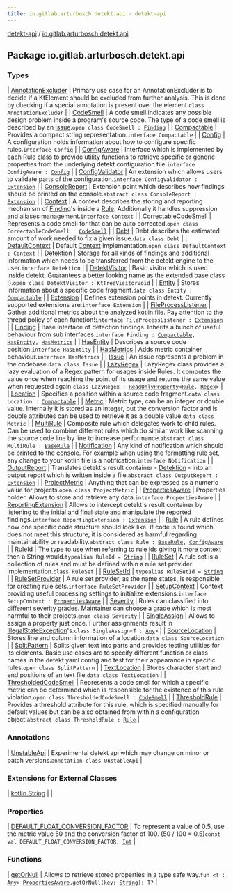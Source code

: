 ```yaml
---
title: io.gitlab.arturbosch.detekt.api - detekt-api
---
```


[detekt-api](../index.html) / [io.gitlab.arturbosch.detekt.api](./index.html)

## Package io.gitlab.arturbosch.detekt.api

### Types

| [AnnotationExcluder](-annotation-excluder/index.html) | Primary use case for an AnnotationExcluder is to decide if a KtElement should be excluded from further analysis. This is done by checking if a special annotation is present over the element.`class AnnotationExcluder` |
| [CodeSmell](-code-smell/index.html) | A code smell indicates any possible design problem inside a program's source code. The type of a code smell is described by an [Issue](-issue/index.html).`open class CodeSmell : `[`Finding`](-finding/index.html) |
| [Compactable](-compactable/index.html) | Provides a compact string representation.`interface Compactable` |
| [Config](-config/index.html) | A configuration holds information about how to configure specific rules.`interface Config` |
| [ConfigAware](-config-aware/index.html) | Interface which is implemented by each Rule class to provide utility functions to retrieve specific or generic properties from the underlying detekt configuration file.`interface ConfigAware : `[`Config`](-config/index.html) |
| [ConfigValidator](-config-validator/index.html) | An extension which allows users to validate parts of the configuration.`interface ConfigValidator : `[`Extension`](-extension/index.html) |
| [ConsoleReport](-console-report/index.html) | Extension point which describes how findings should be printed on the console.`abstract class ConsoleReport : `[`Extension`](-extension/index.html) |
| [Context](-context/index.html) | A context describes the storing and reporting mechanism of [Finding](-finding/index.html)'s inside a [Rule](-rule/index.html). Additionally it handles suppression and aliases management.`interface Context` |
| [CorrectableCodeSmell](-correctable-code-smell/index.html) | Represents a code smell for that can be auto corrected.`open class CorrectableCodeSmell : `[`CodeSmell`](-code-smell/index.html) |
| [Debt](-debt/index.html) | Debt describes the estimated amount of work needed to fix a given issue.`data class Debt` |
| [DefaultContext](-default-context/index.html) | Default [Context](-context/index.html) implementation.`open class DefaultContext : `[`Context`](-context/index.html) |
| [Detektion](-detektion/index.html) | Storage for all kinds of findings and additional information which needs to be transferred from the detekt engine to the user.`interface Detektion` |
| [DetektVisitor](-detekt-visitor/index.html) | Basic visitor which is used inside detekt. Guarantees a better looking name as the extended base class :).`open class DetektVisitor : KtTreeVisitorVoid` |
| [Entity](-entity/index.html) | Stores information about a specific code fragment.`data class Entity : `[`Compactable`](-compactable/index.html) |
| [Extension](-extension/index.html) | Defines extension points in detekt. Currently supported extensions are:`interface Extension` |
| [FileProcessListener](-file-process-listener/index.html) | Gather additional metrics about the analyzed kotlin file. Pay attention to the thread policy of each function!`interface FileProcessListener : `[`Extension`](-extension/index.html) |
| [Finding](-finding/index.html) | Base interface of detection findings. Inherits a bunch of useful behaviour from sub interfaces.`interface Finding : `[`Compactable`](-compactable/index.html)`, `[`HasEntity`](-has-entity/index.html)`, `[`HasMetrics`](-has-metrics/index.html) |
| [HasEntity](-has-entity/index.html) | Describes a source code position.`interface HasEntity` |
| [HasMetrics](-has-metrics/index.html) | Adds metric container behaviour.`interface HasMetrics` |
| [Issue](-issue/index.html) | An issue represents a problem in the codebase.`data class Issue` |
| [LazyRegex](-lazy-regex/index.html) | LazyRegex class provides a lazy evaluation of a Regex pattern for usages inside Rules. It computes the value once when reaching the point of its usage and returns the same value when requested again.`class LazyRegex : `[`ReadOnlyProperty`](https://kotlinlang.org/api/latest/jvm/stdlib/kotlin.properties/-read-only-property/index.html)`<`[`Rule`](-rule/index.html)`, `[`Regex`](https://kotlinlang.org/api/latest/jvm/stdlib/kotlin.text/-regex/index.html)`>` |
| [Location](-location/index.html) | Specifies a position within a source code fragment.`data class Location : `[`Compactable`](-compactable/index.html) |
| [Metric](-metric/index.html) | Metric type, can be an integer or double value. Internally it is stored as an integer, but the conversion factor and is double attributes can be used to retrieve it as a double value.`data class Metric` |
| [MultiRule](-multi-rule/index.html) | Composite rule which delegates work to child rules. Can be used to combine different rules which do similar work like scanning the source code line by line to increase performance.`abstract class MultiRule : `[`BaseRule`](../io.gitlab.arturbosch.detekt.api.internal/-base-rule/index.html) |
| [Notification](-notification/index.html) | Any kind of notification which should be printed to the console. For example when using the formatting rule set, any change to your kotlin file is a notification.`interface Notification` |
| [OutputReport](-output-report/index.html) | Translates detekt's result container - [Detektion](-detektion/index.html) - into an output report which is written inside a file.`abstract class OutputReport : `[`Extension`](-extension/index.html) |
| [ProjectMetric](-project-metric/index.html) | Anything that can be expressed as a numeric value for projects.`open class ProjectMetric` |
| [PropertiesAware](-properties-aware/index.html) | Properties holder. Allows to store and retrieve any data.`interface PropertiesAware` |
| [ReportingExtension](-reporting-extension/index.html) | Allows to intercept detekt's result container by listening to the initial and final state and manipulate the reported findings.`interface ReportingExtension : `[`Extension`](-extension/index.html) |
| [Rule](-rule/index.html) | A rule defines how one specific code structure should look like. If code is found which does not meet this structure, it is considered as harmful regarding maintainability or readability.`abstract class Rule : `[`BaseRule`](../io.gitlab.arturbosch.detekt.api.internal/-base-rule/index.html)`, `[`ConfigAware`](-config-aware/index.html) |
| [RuleId](-rule-id.html) | The type to use when referring to rule ids giving it more context then a String would.`typealias RuleId = `[`String`](https://kotlinlang.org/api/latest/jvm/stdlib/kotlin/-string/index.html) |
| [RuleSet](-rule-set/index.html) | A rule set is a collection of rules and must be defined within a rule set provider implementation.`class RuleSet` |
| [RuleSetId](-rule-set-id.html) | `typealias RuleSetId = `[`String`](https://kotlinlang.org/api/latest/jvm/stdlib/kotlin/-string/index.html) |
| [RuleSetProvider](-rule-set-provider/index.html) | A rule set provider, as the name states, is responsible for creating rule sets.`interface RuleSetProvider` |
| [SetupContext](-setup-context/index.html) | Context providing useful processing settings to initialize extensions.`interface SetupContext : `[`PropertiesAware`](-properties-aware/index.html) |
| [Severity](-severity/index.html) | Rules can classified into different severity grades. Maintainer can choose a grade which is most harmful to their projects.`enum class Severity` |
| [SingleAssign](-single-assign/index.html) | Allows to assign a property just once. Further assignments result in [IllegalStateException](https://kotlinlang.org/api/latest/jvm/stdlib/kotlin/-illegal-state-exception/index.html)'s.`class SingleAssign<T : `[`Any`](https://kotlinlang.org/api/latest/jvm/stdlib/kotlin/-any/index.html)`>` |
| [SourceLocation](-source-location/index.html) | Stores line and column information of a location.`data class SourceLocation` |
| [SplitPattern](-split-pattern/index.html) | Splits given text into parts and provides testing utilities for its elements. Basic use cases are to specify different function or class names in the detekt yaml config and test for their appearance in specific rules.`open class SplitPattern` |
| [TextLocation](-text-location/index.html) | Stores character start and end positions of an text file.`data class TextLocation` |
| [ThresholdedCodeSmell](-thresholded-code-smell/index.html) | Represents a code smell for which a specific metric can be determined which is responsible for the existence of this rule violation.`open class ThresholdedCodeSmell : `[`CodeSmell`](-code-smell/index.html) |
| [ThresholdRule](-threshold-rule/index.html) | Provides a threshold attribute for this rule, which is specified manually for default values but can be also obtained from within a configuration object.`abstract class ThresholdRule : `[`Rule`](-rule/index.html) |

### Annotations

| [UnstableApi](-unstable-api/index.html) | Experimental detekt api which may change on minor or patch versions.`annotation class UnstableApi` |

### Extensions for External Classes

| [kotlin.String](kotlin.-string/index.html) |  |

### Properties

| [DEFAULT_FLOAT_CONVERSION_FACTOR](-d-e-f-a-u-l-t_-f-l-o-a-t_-c-o-n-v-e-r-s-i-o-n_-f-a-c-t-o-r.html) | To represent a value of 0.5, use the metric value 50 and the conversion factor of 100. (50 / 100 = 0.5)`const val DEFAULT_FLOAT_CONVERSION_FACTOR: `[`Int`](https://kotlinlang.org/api/latest/jvm/stdlib/kotlin/-int/index.html) |

### Functions

| [getOrNull](get-or-null.html) | Allows to retrieve stored properties in a type safe way.`fun <T : `[`Any`](https://kotlinlang.org/api/latest/jvm/stdlib/kotlin/-any/index.html)`> `[`PropertiesAware`](-properties-aware/index.html)`.getOrNull(key: `[`String`](https://kotlinlang.org/api/latest/jvm/stdlib/kotlin/-string/index.html)`): T?` |

